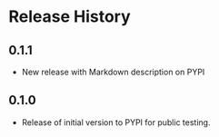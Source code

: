 # Release History

## 0.1.1

* New release with Markdown description on PYPI

## 0.1.0

* Release of initial version to PYPI for public testing.

